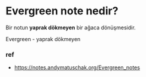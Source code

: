 # Evergreen note nedir?
Bir notun **yaprak dökmeyen** bir ağaca dönüşmesidir.

Evergreen - yaprak dökmeyen

### ref
- https://notes.andymatuschak.org/Evergreen_notes